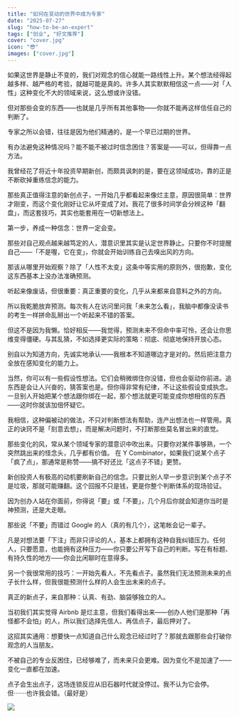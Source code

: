 ```yaml
---
title: "如何在变动的世界中成为专家"
date: "2025-07-27"
slug: "how-to-be-an-expert"
tags: ["创业", "好文推荐"]
cover: "cover.jpg"
icon: "😎"
images: ["cover.jpg"]
---
```

如果这世界是静止不变的，我们对观念的信心就能一路线性上升。某个想法经得起越多样、越严格的考验，就越可能是真的。许多人其实默默相信这一点——对「人性」这种变化不大的领域来说，这么想或许没错。



但对那些会变的东西——也就是几乎所有其他事物——你就不能再这样信任自己的判断了。



专家之所以会错，往往是因为他们精通的，是一个早已过期的世界。



有办法避免这种情况吗？能不能不被过时信念困住？答案是——可以，但得靠一点方法。



我曾经花了将近十年投资早期新创，而颇具讽刺的是，要在这领域成功，靠的正是不断砍掉重练信念的能力。



那些真正值得注意的新创点子，一开始几乎都看起来像烂主意，原因很简单：世界才刚变，而这个变化刚好让它从坏变成了对。我花了很多时间学会分辨这种「翻盘」，而这套技巧，其实也能套用在一切新想法上。



第一步，养成一种信念：世界一定会变。



那些对自己观点越来越笃定的人，潜意识里其实是认定世界静止。只要你不时提醒自己——「不是喔，它在变」，你就会开始训练自己去嗅出风的方向。



那该从哪里开始观察？除了「人性不太变」这条中等实用的原则外，很抱歉，变化这东西基本上没办法准确预测。



听起来像废话，但很重要：真正重要的变化，几乎从来都来自意料之外的方向。



所以我乾脆放弃预测。每次有人在访问里问我「未来怎么看」，我脑中都像没读书的考生一样拼命乱掰出一个听起来不错的答案。



但这不是因为我懒。恰好相反——我觉得，预测未来不但命中率可怜，还会让你思维变得僵硬。与其乱猜，不如选择更实际的策略：彻底、彻底地保持开放心态。



别自以为知道方向，先诚实地承认——我根本不知道哪边才是对的。然后把注意力全放在感知变化的能力上。



当然，你可以有一些假设性想法。它们会稍微绑住你没错，但也会驱动你前进。追东西是会让人兴奋的，猜答案也是。但你得非常有纪律，不让这些假设变成执念。
一旦别人开始把某个想法跟你绑在一起，那个想法就更可能变成你想相信的东西——这时你就该加倍怀疑它。



我相信，这种偏被动的做法，不只对判断想法有帮助，连产出想法也一样管用。真正的诀窍不是「刻意去想」，而是解决问题时，不打断那些莫名冒出来的直觉。



那些变化的风，常从某个领域专家的潜意识中吹出来。只要你对某件事够熟，一个突然跳出来的怪念头，几乎都有价值。
在 Y Combinator，如果我们说某个点子「疯了点」，那通常是称赞——搞不好还比「这点子不错」更赞。



新创投资人有极高的动机要刷新自己的信念。只要比别人早一步意识到某个点子不是垃圾，那就可能赚翻。这个回报不只是钱，更是你整个判断体系的现场验证。



因为创办人站在你面前，你得说「要」或「不要」，几个月后你就会知道你当时是神预测，还是大走眼。



那些说「不要」而错过 Google 的人（真的有几个），这笔帐会记一辈子。



凡是对想法要「下注」而非只评论的人，基本上都拥有这种自我纠错压力。任何人，只要愿意，也能拥有这种压力——你只要公开写下自己的判断。写在有标题、有持久性的地方——你会比闲聊时在意得多。



另一个我很常用的技巧：一开始先看人，不先看点子。虽然我们无法预测未来的点子长什么样，但我很能预测什么样的人会生出未来的点子。



真正的新点子，来自那种：认真、有劲、脑袋够独立的人。



当初我们其实觉得 Airbnb 是烂主意，但我们看得出来——创办人他们是那种「再怪都不会怕」的人，所以我们选择先信人、再信点子，最后押对了。



这招其实通用：想要快一点知道自己什么观念已经过时了？那就去跟那些会打破你观念的人当朋友。



不被自己的专业反困住，已经够难了，而未来只会更难。因为变化不是加速了——变化一直都在加速。



点子会生出点子，这场连锁反应从旧石器时代就没停过。我不认为它会停。
但⋯⋯也许我会错。（最好是）




![](https://prod-files-secure.s3.us-west-2.amazonaws.com/112d0858-5090-4d34-a606-b75eb8d65fd2/46476355-9cf3-4e99-9b7a-3531bc426380/1000202064.png?X-Amz-Algorithm=AWS4-HMAC-SHA256&X-Amz-Content-Sha256=UNSIGNED-PAYLOAD&X-Amz-Credential=ASIAZI2LB466QLFRG756%2F20251017%2Fus-west-2%2Fs3%2Faws4_request&X-Amz-Date=20251017T223212Z&X-Amz-Expires=3600&X-Amz-Security-Token=IQoJb3JpZ2luX2VjEAYaCXVzLXdlc3QtMiJHMEUCIGISo4AmFc6J4vHZ94uAk4ZIvmBPbDIrxfixqmivwF5MAiEA07zV3FIDLS6sqpKIA3oF9JYxg8aRBdQ0pA%2F8oRuWGlsqiAQIr%2F%2F%2F%2F%2F%2F%2F%2F%2F%2F%2FARAAGgw2Mzc0MjMxODM4MDUiDKZi5xhyR%2BvTN%2BbzwyrcA5CUy%2FTwS716h7kUXPzTUmI8Jlcec007CVE9gMXRmbA59C8A9X36YofaFBVAEQ%2BZUPLrQMo1fBW6gvVKccT%2B%2FXQhb3UPL%2FqXpMjLskBLZeYso1Y1lOIp18156XriX4ZEI28nYFBy6vOvPaJjs%2BCdKHLvLP9WKJTfegimPV1D9bycFs2ZPNS3tluVKS8L8mbD9EBgDWTB%2FJ5PDmqLJUoYnpbw2ioCIfZWdNN03MmO7qEGZyncDKrzqsi1Zyqv%2BIB34r9ZDoERkPo0tel8hKQHYoGN4BZx%2Fgeg78ecY33rAGYZ1lYKKov3755esRdNPygPkLaKSw5R2xIi34lHNUqPhuyDChHwcIed%2ByveCGwuXd2Wyp2hG7rIPsdmgGRj6lAZJMM3kQiM3%2FxQosjlKsfcxr7Bpf6YMfQt%2Fj06rdp%2F4ThlAUWvP%2FDr%2FirVUxOVMmXHIaqohoTAqFEFZliJwyAjn27%2BysYX3IEHvg1wAGTduwMmdOVEWHHY4jQjf4bbrkJLlft7g3gmJln3OYtX5ZdpUbi6xTSAFbQVc2tAwU1mIbzwBlKAW1cVGDg9H0FzyUYWf%2FduBip5JCWgKwVas2P%2F%2BtNlxUpWATc%2Bws3lfN9d7Mc3NZU4Ep7oYDfKkETtMN%2F3yscGOqUB4W5TEoYoDAPKjPkeu%2F0zJ%2F5EqK0WxcdKPKwmYgTPCBT9Okt3WoOp41Xa02K09mlMAtASg4G%2FDsVSBn6pMD%2BDWu8FfTIXizH4wDNm4TsJ8S%2F1QuIabUynaeWO1mc%2FeKPZhr8v4FwCzXTtCK8bpzE43CUTWKoBkl3ZHY7pPfPoJVFO2SWLrq%2Fvh7aXz4iR31guXWHmBWcFoU0GGWVRFqOSikxQ94Ip&X-Amz-Signature=7dc540fc46ce6e993c5b2e39ada57fbcf77c8bf133a44df56dbdc0158d2726f9&X-Amz-SignedHeaders=host&x-amz-checksum-mode=ENABLED&x-id=GetObject)

